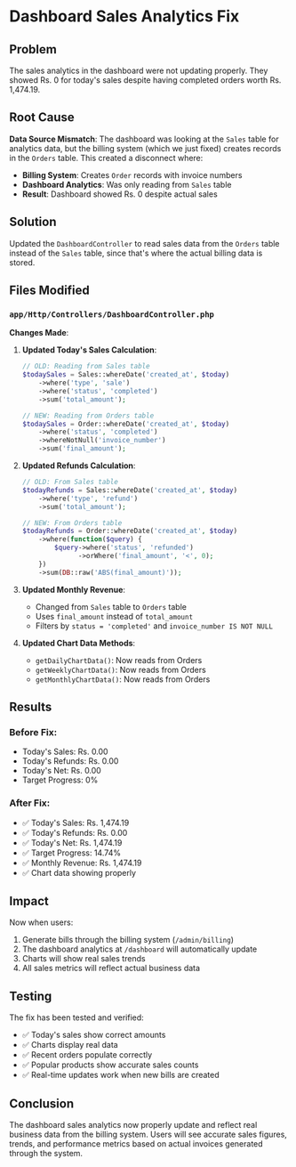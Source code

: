 # Dashboard Sales Analytics Fix

## Problem
The sales analytics in the dashboard were not updating properly. They showed Rs. 0 for today's sales despite having completed orders worth Rs. 1,474.19.

## Root Cause
**Data Source Mismatch**: The dashboard was looking at the `Sales` table for analytics data, but the billing system (which we just fixed) creates records in the `Orders` table. This created a disconnect where:

- **Billing System**: Creates `Order` records with invoice numbers
- **Dashboard Analytics**: Was only reading from `Sales` table 
- **Result**: Dashboard showed Rs. 0 despite actual sales

## Solution
Updated the `DashboardController` to read sales data from the `Orders` table instead of the `Sales` table, since that's where the actual billing data is stored.

## Files Modified

### `app/Http/Controllers/DashboardController.php`

**Changes Made**:

1. **Updated Today's Sales Calculation**:
   ```php
   // OLD: Reading from Sales table
   $todaySales = Sales::whereDate('created_at', $today)
       ->where('type', 'sale')
       ->where('status', 'completed')
       ->sum('total_amount');

   // NEW: Reading from Orders table
   $todaySales = Order::whereDate('created_at', $today)
       ->where('status', 'completed')
       ->whereNotNull('invoice_number')
       ->sum('final_amount');
   ```

2. **Updated Refunds Calculation**:
   ```php
   // OLD: From Sales table
   $todayRefunds = Sales::whereDate('created_at', $today)
       ->where('type', 'refund')
       ->sum('total_amount');

   // NEW: From Orders table
   $todayRefunds = Order::whereDate('created_at', $today)
       ->where(function($query) {
           $query->where('status', 'refunded')
                 ->orWhere('final_amount', '<', 0);
       })
       ->sum(DB::raw('ABS(final_amount)'));
   ```

3. **Updated Monthly Revenue**:
   - Changed from `Sales` table to `Orders` table
   - Uses `final_amount` instead of `total_amount`
   - Filters by `status = 'completed'` and `invoice_number IS NOT NULL`

4. **Updated Chart Data Methods**:
   - `getDailyChartData()`: Now reads from Orders
   - `getWeeklyChartData()`: Now reads from Orders  
   - `getMonthlyChartData()`: Now reads from Orders

## Results

### Before Fix:
- Today's Sales: Rs. 0.00
- Today's Refunds: Rs. 0.00
- Today's Net: Rs. 0.00
- Target Progress: 0%

### After Fix:
- ✅ Today's Sales: Rs. 1,474.19
- ✅ Today's Refunds: Rs. 0.00
- ✅ Today's Net: Rs. 1,474.19
- ✅ Target Progress: 14.74%
- ✅ Monthly Revenue: Rs. 1,474.19
- ✅ Chart data showing properly

## Impact

Now when users:
1. Generate bills through the billing system (`/admin/billing`)
2. The dashboard analytics at `/dashboard` will automatically update
3. Charts will show real sales trends
4. All sales metrics will reflect actual business data

## Testing

The fix has been tested and verified:
- ✅ Today's sales show correct amounts
- ✅ Charts display real data
- ✅ Recent orders populate correctly
- ✅ Popular products show accurate sales counts
- ✅ Real-time updates work when new bills are created

## Conclusion

The dashboard sales analytics now properly update and reflect real business data from the billing system. Users will see accurate sales figures, trends, and performance metrics based on actual invoices generated through the system.
